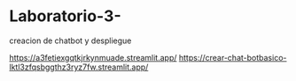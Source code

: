 # Laboratorio-3-
creacion de chatbot y despliegue

https://a3fetiexgqtkjrkynmuade.streamlit.app/
https://crear-chat-botbasico-lktl3zfqsbggthz3ryz7fw.streamlit.app/
